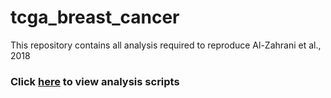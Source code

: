 # tcga_breast_cancer
This repository contains all analysis required to reproduce Al-Zahrani et al., 2018

### Click [here](https://github.com/dpcook/tcga_breast_cancer/blob/master/notebooks/analysis.md) to view analysis scripts
